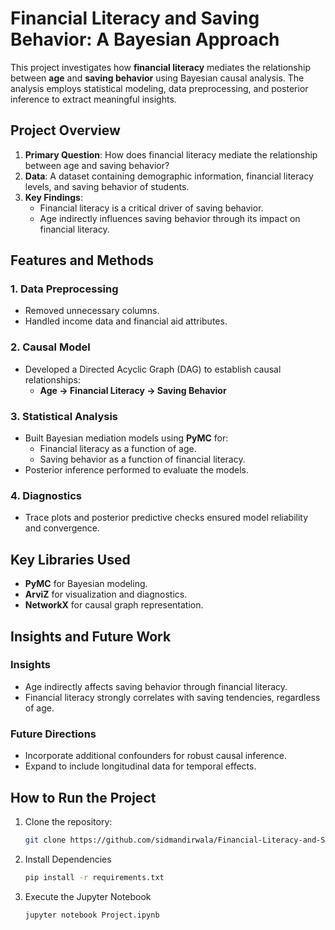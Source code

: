 # Financial Literacy and Saving Behavior: A Bayesian Approach

This project investigates how **financial literacy** mediates the relationship between **age** and **saving behavior** using Bayesian causal analysis. The analysis employs statistical modeling, data preprocessing, and posterior inference to extract meaningful insights.

## Project Overview
1. **Primary Question**: How does financial literacy mediate the relationship between age and saving behavior?
2. **Data**: A dataset containing demographic information, financial literacy levels, and saving behavior of students.
3. **Key Findings**:
   - Financial literacy is a critical driver of saving behavior.
   - Age indirectly influences saving behavior through its impact on financial literacy.

## Features and Methods
### 1. Data Preprocessing
- Removed unnecessary columns.
- Handled income data and financial aid attributes.

### 2. Causal Model
- Developed a Directed Acyclic Graph (DAG) to establish causal relationships:
  - **Age → Financial Literacy → Saving Behavior**

### 3. Statistical Analysis
- Built Bayesian mediation models using **PyMC** for:
  - Financial literacy as a function of age.
  - Saving behavior as a function of financial literacy.
- Posterior inference performed to evaluate the models.

### 4. Diagnostics
- Trace plots and posterior predictive checks ensured model reliability and convergence.

## Key Libraries Used
- **PyMC** for Bayesian modeling.
- **ArviZ** for visualization and diagnostics.
- **NetworkX** for causal graph representation.

## Insights and Future Work
### Insights
- Age indirectly affects saving behavior through financial literacy.
- Financial literacy strongly correlates with saving tendencies, regardless of age.

### Future Directions
- Incorporate additional confounders for robust causal inference.
- Expand to include longitudinal data for temporal effects.

## How to Run the Project
1. Clone the repository:
   ```bash
   git clone https://github.com/sidmandirwala/Financial-Literacy-and-Saving-Behavior-A-Bayesian-Approach.git
    ```
    
2. Install Dependencies
    ```bash
    pip install -r requirements.txt
    ```

3. Execute the Jupyter Notebook
    ```bash
    jupyter notebook Project.ipynb
    ```
